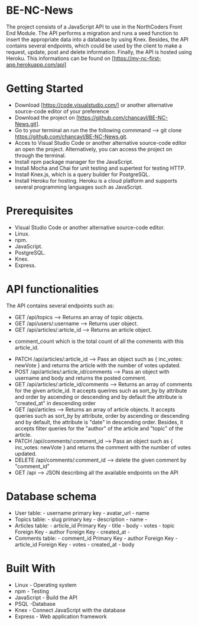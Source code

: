 # BE-NC-News

The project consists of a JavaScript API to use in the NorthCoders Front End Module. The API performs a migration and runs a seed function to insert the appropriate
data into a database by using Knex. Besides, the API contains several endpoints, which could be used by the client to make a request, update, post and delete information. Finally, the API is hosted using Heroku. This informations can be found on [https://my-nc-first-app.herokuapp.com/api]

# Getting Started
* Download [https://code.visualstudio.com/] or another alternative source-code editor of your preference
* Download the project on [https://github.com/chancayl/BE-NC-News.git].
* Go to your terminal an run the the following commmand --> git clone https://github.com/chancayl/BE-NC-News.git.
* Acces to Visual Studio Code or another alternative source-code editor an open the project. Alternatively, you can access the project on through the terminal.
* Install npm package manager for the JavaScript.
* Install Mocha and Chai for unit testing and supertest for testing HTTP.
* Install Knex.js, which is a query builder for PostgreSQL.
* Install Heroku for hosting. Heroku is a cloud platform and supports several programming languages such as JavaScript.

# Prerequisites
* Visual Studio Code or another alternative source-code editor.
* Linux.
* npm.
* JavaScript.
* PostgreSQL.
* Knex.
* Express.

# API functionalities
The API contains several endpoints such as:
* GET /api/topics --> Returns an array of topic objects.
* GET /api/users/:username -->  Returns user object.
* GET /api/articles/:article_id --> Returns an article object.
- comment_count which is the total count of all the comments with this article_id.
* PATCH /api/articles/:article_id --> Pass an object such as { inc_votes: newVote } and returns the article with the number of votes updated.
* POST /api/articles/:article_id/comments --> Pass an object with username and body and returns the posted comment.
* GET /api/articles/:article_id/comments --> Returns an array of comments for the given article_id. It accepts querires such as sort_by by attribute and order by ascending or descending and by default the attribute is "created_at" in  descending order
* GET /api/articles --> Returns an array of article objects. It accepts queries such as sort_by by attribute, order by ascending or descending and by default, the attribute is "date" in descending order. Besides, it accepts filter queries for the "author" of the article and "topic" of the article.
* PATCH /api/comments/:comment_id -->  Pass an object such as { inc_votes: newVote } and returns the comment with the number of votes updated.
* DELETE /api/comments/:comment_id --> delete the given comment by "comment_id"
* GET /api --> JSON describing all the available endpoints on the API

# Database schema
* User table:
      - username primary key
      - avatar_url
      - name
* Topics table:
      - slug primary key
      - description
      - name
      -
* Articles table:
      - article_id Primary Key
      - title
      - body
      - votes
      - topic Foreign Key
      - author Foreign Key
      - created_at
      -
* Comments table:
      - comment_id Primary Key
      - author Foreign Key
      - article_id Foreign Key
      - votes
      - created_at
      - body

# Built With
* Linux - Operating system
* npm - Testing
* JavaScript - Build the API
* PSQL -Database
* Knex - Connect JavaScript with the database
* Express - Web application framework